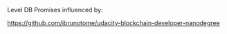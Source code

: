 Level DB Promises influenced by:

https://github.com/ibrunotome/udacity-blockchain-developer-nanodegree

